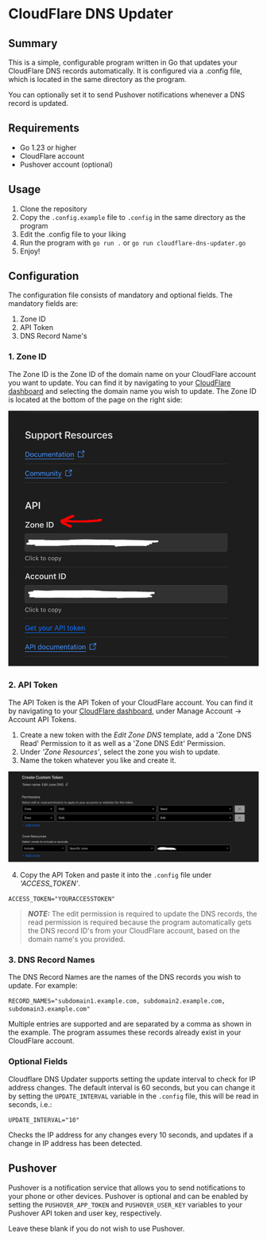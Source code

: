 # CloudFlare DNS Updater
## Summary
This is a simple, configurable program written in Go that updates your CloudFlare DNS records automatically. It is configured via a .config file, which is located in the same directory as the program.

You can optionally set it to send Pushover notifications whenever a DNS record is updated.

## Requirements
- Go 1.23 or higher
- CloudFlare account
- Pushover account (optional)

## Usage
1. Clone the repository
2. Copy the `.config.example` file to `.config` in the same directory as the program
3. Edit the .config file to your liking
4. Run the program with `go run .` or `go run cloudflare-dns-updater.go`
5. Enjoy!

## Configuration

The configuration file consists of mandatory and optional fields. The mandatory fields are:
1. Zone ID
2. API Token
4. DNS Record Name's

### 1. Zone ID
The Zone ID is the Zone ID of the domain name on your CloudFlare account you want to update. You can find it by navigating to your [CloudFlare dashboard](https://dash.cloudflare.com) and selecting the domain name you wish to update. The Zone ID is located at the bottom of the page on the right side:

![Zone ID](images/zone-id.png)

### 2. API Token
The API Token is the API Token of your CloudFlare account. You can find it by navigating to your [CloudFlare dashboard](https://dash.cloudflare.com), under Manage Account -> Account API Tokens.

1. Create a new token with the *Edit Zone DNS* template, add a 'Zone DNS Read' Permission to it as well as a 'Zone DNS Edit' Permission.
2. Under *'Zone Resources'*, select the zone you wish to update.
3. Name the token whatever you like and create it.


![API Token](images/api-token.png)

4. Copy the API Token and paste it into the `.config` file under *'ACCESS_TOKEN'*.

```
ACCESS_TOKEN="YOURACCESSTOKEN"
```

> **_NOTE:_**  The edit permission is required to update the DNS records, the read permission is required because the program automatically gets the DNS record ID's from your CloudFlare account, based on the domain name's you provided.

### 3. DNS Record Names
The DNS Record Names are the names of the DNS records you wish to update. For example:

```
RECORD_NAMES="subdomain1.example.com, subdomain2.example.com, subdomain3.example.com"
```

Multiple entries are supported and are separated by a comma as shown in the example. The program assumes these records already exist in your CloudFlare account.


### Optional Fields

Cloudflare DNS Updater supports setting the update interval to check for IP address changes. The default interval is 60 seconds, but you can change it by setting the `UPDATE_INTERVAL` variable in the `.config` file, this will be read in seconds, i.e.:
```
UPDATE_INTERVAL="10"
```
Checks the IP address for any changes every 10 seconds, and updates if a change in IP address has been detected.

## Pushover
Pushover is a notification service that allows you to send notifications to your phone or other devices. Pushover is optional and can be enabled by setting the  `PUSHOVER_APP_TOKEN` and `PUSHOVER_USER_KEY` variables to your Pushover API token and user key, respectively. 

Leave these blank if you do not wish to use Pushover.

